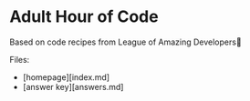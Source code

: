 Adult Hour of Code
==================

Based on code recipes from League of Amazing Developers

Files:

- [homepage][index.md]
- [answer key][answers.md]
